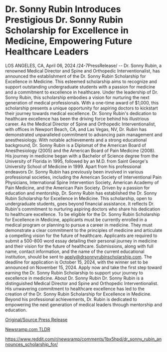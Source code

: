# Dr. Sonny Rubin Introduces Prestigious Dr. Sonny Rubin Scholarship for Excellence in Medicine, Empowering Future Healthcare Leaders

LOS ANGELES, CA, April 06, 2024 /24-7PressRelease/ -- Dr. Sonny Rubin, a renowned Medical Director and Spine and Orthopedic Interventionalist, has announced the establishment of the Dr. Sonny Rubin Scholarship for Excellence in Medicine. This esteemed scholarship aims to recognize and support outstanding undergraduate students with a passion for medicine and a commitment to excellence in healthcare.  Under the leadership of Dr. Sonny Rubin, this scholarship embodies a vision for nurturing the next generation of medical professionals. With a one-time award of $1,000, this scholarship presents a unique opportunity for aspiring doctors to kickstart their journey towards medical excellence.  Dr. Sonny Rubin's dedication to healthcare excellence has been the driving force behind his illustrious career. As the Medical Director of Spine and Orthopedic Interventionalist, with offices in Newport Beach, CA, and Las Vegas, NV, Dr. Rubin has demonstrated unparalleled commitment to advancing pain management and anesthesiology.  With notable achievements and a strong educational background, Dr. Sonny Rubin is a Diplomat of the American Board of Anesthesiology (2005) and the American Board of Pain Medicine (2008). His journey in medicine began with a Bachelor of Science degree from the University of Florida in 1995, followed by an M.D. from Saint George's University School of Medicine in 1999.  Apart from his professional endeavors Dr. Sonny Rubin has previously been involved in various professional societies, including the American Society of Interventional Pain Physicians, International Spine Intervention Society, American Academy of Pain Medicine, and the American Pain Society.  Driven by a passion for education and mentorship, Dr. Sonny Rubin has established the Dr. Sonny Rubin Scholarship for Excellence in Medicine. This scholarship, open to undergraduate students, goes beyond financial assistance. It reflects Dr. Rubin's commitment to nurturing aspiring doctors who share his dedication to healthcare excellence.  To be eligible for the Dr. Sonny Rubin Scholarship for Excellence in Medicine, applicants must be currently enrolled in a medical program or planning to pursue a career in medicine. They must demonstrate a clear commitment to the principles of medicine and articulate a compelling vision for the future of healthcare.  Applicants are required to submit a 500-800 word essay detailing their personal journey in medicine and their vision for the future of healthcare. Submissions, along with full name, contact information, and the name of the current educational institution, should be sent to apply@drsonnyrubinscholarship.com. The deadline for application is October 15, 2024, with the winner set to be announced on November 15, 2024.  Apply now and take the first step toward earning the Dr. Sonny Rubin Scholarship to support your journey to excellence in medicine.  About Dr. Sonny Rubin Dr. Sonny Rubin is a distinguished Medical Director and Spine and Orthopedic Interventionalist. His unwavering commitment to healthcare excellence has led to the creation of the Dr. Sonny Rubin Scholarship for Excellence in Medicine. Beyond his professional achievements, Dr. Rubin is dedicated to empowering the next generation of medical leaders through mentorship and education. 

[Original/Source Press Release](https://www.24-7pressrelease.com/press-release/509859/dr-sonny-rubin-introduces-prestigious-dr-sonny-rubin-scholarship-for-excellence-in-medicine-empowering-future-healthcare-leaders)
                    

[Newsramp.com TLDR](None) 

https://www.reddit.com/r/newsramp/comments/1bx5hpd/dr_sonny_rubin_announces_scholarship_for/